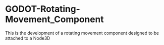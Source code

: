 # GODOT-Rotating-Movement_Component

This is the development of a rotating movement component designed to be attached to a Node3D

